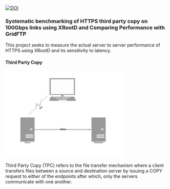 [![DOI](https://zenodo.org/badge/288854677.svg)](https://zenodo.org/badge/latestdoi/288854677)

### Systematic benchmarking of HTTPS third party copy on 100Gbps links using XRootD and Comparing Performance with GridFTP

This project seeks to measure the actual server to server performance of HTTPS using XRootD and its sensitivity to latency.

#### Third Party Copy

![TPC](/images/TPC.jpg)

Third Party Copy (TPC) refers to the file transfer mechanism where a client transfers files between a source and destination server by issuing a COPY request to either of the endpoints after which, only the servers communicate with one another.
